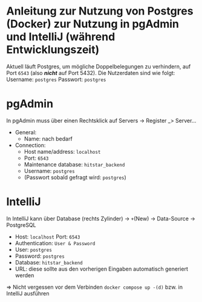 # Anleitung zur Nutzung von Postgres (Docker) zur Nutzung in pgAdmin und IntelliJ (während Entwicklungszeit)

Aktuell läuft Postgres, um mögliche Doppelbelegungen zu verhindern, auf Port `6543` (also ***nicht*** auf Port 5432).
Die Nutzerdaten sind wie folgt: Username: `postgres` Passwort: `postgres`

# pgAdmin

In pgAdmin muss über einen Rechtsklick auf Servers -> Register _> Server...

- General:
    - Name: nach bedarf
- Connection:
    - Host name/address: `localhost`
    - Port: `6543`
    - Maintenance database: `hitstar_backend`
    - Username: `postgres`
    - (Passwort sobald gefragt wird: `postgres`)

# IntelliJ
In IntelliJ kann über Database (rechts Zylinder) -> `+`(New) -> Data-Source -> PostgreSQL
- Host: `localhost` Port: `6543`
- Authentication: `User & Password`
- User: `postgres`
- Password: `postgres`
- Database: `hitstar_backend`
- URL: diese sollte aus den vorherigen Eingaben automatisch generiert werden



=> Nicht vergessen vor dem Verbinden `docker compose up -(d)` bzw. in IntelliJ ausführen